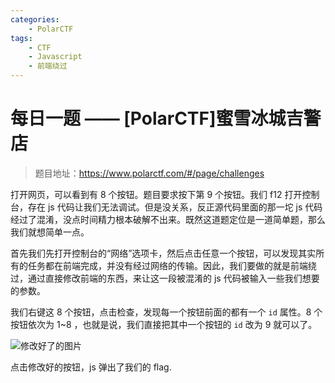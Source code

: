 ```yaml
---
categories: 
    - PolarCTF
tags:
    - CTF
    - Javascript
    - 前端绕过
---
```


# 每日一题 —— [PolarCTF]蜜雪冰城吉警店

> 题目地址：<https://www.polarctf.com/#/page/challenges>

<!-- more -->

打开网页，可以看到有 8 个按钮。题目要求按下第 9 个按钮。我们 f12 打开控制台，存在 js 代码让我们无法调试。但是没关系，反正源代码里面的那一坨 js 代码经过了混淆，没点时间精力根本破解不出来。既然这道题定位是一道简单题，那么我们就想简单一点。

首先我们先打开控制台的“网络”选项卡，然后点击任意一个按钮，可以发现其实所有的任务都在前端完成，并没有经过网络的传输。因此，我们要做的就是前端绕过，通过直接修改前端的东西，来让这一段被混淆的 js 代码被输入一些我们想要的参数。

我们右键这 8 个按钮，点击检查，发现每一个按钮前面的都有一个 `id` 属性。8 个按钮依次为 1~8 ，也就是说，我们直接把其中一个按钮的 `id` 改为 9 就可以了。 

![修改好了的图片](https://repo.sxrhhh.top/undefined20240611190640.png)

点击修改好的按钮，js 弹出了我们的 flag.
